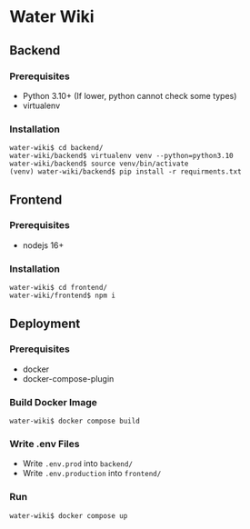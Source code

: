 # Water Wiki

## Backend
### Prerequisites
* Python 3.10+ (If lower, python cannot check some types)
* virtualenv
### Installation
```
water-wiki$ cd backend/
water-wiki/backend$ virtualenv venv --python=python3.10
water-wiki/backend$ source venv/bin/activate
(venv) water-wiki/backend$ pip install -r requirments.txt
```
## Frontend
### Prerequisites
* nodejs 16+
### Installation
```
water-wiki$ cd frontend/
water-wiki/frontend$ npm i
```

## Deployment
### Prerequisites
* docker
* docker-compose-plugin
### Build Docker Image
```
water-wiki$ docker compose build
```
### Write .env Files
* Write `.env.prod` into `backend/`
* Write `.env.production` into `frontend/`
### Run
```
water-wiki$ docker compose up
```
